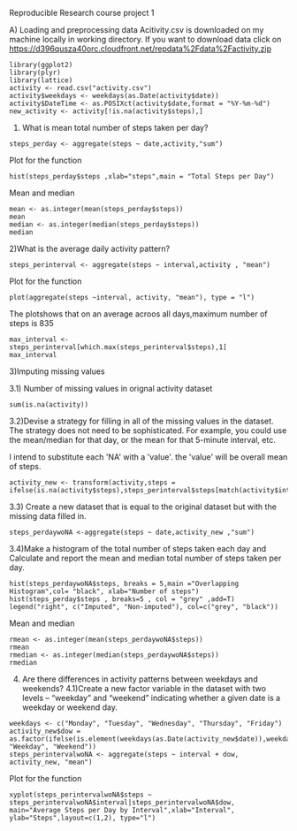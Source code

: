 Reproducible Research course project 1

A) Loading and preprocessing data
Acitivity.csv is downloaded on my machine locally in working directory.
If you want to download data
click on https://d396qusza40orc.cloudfront.net/repdata%2Fdata%2Factivity.zip
```{r,echo=TRUE}
library(ggplot2)
library(plyr)
library(lattice)
activity <- read.csv("activity.csv")
activity$weekdays <- weekdays(as.Date(activity$date))
activity$DateTime <- as.POSIXct(activity$date,format = "%Y-%m-%d")
new_activity <- activity[!is.na(activity$steps),]
```
1) What is mean total number of steps taken per day?
```{r,echo=TRUE}
steps_perday <- aggregate(steps ~ date,activity,"sum")
```
Plot for the function
```{r,echo=TRUE}
hist(steps_perday$steps ,xlab="steps",main = "Total Steps per Day")
```
Mean and median
```{r,echo=TRUE}
mean <- as.integer(mean(steps_perday$steps))
mean
median <- as.integer(median(steps_perday$steps))
median
```

2)What is the average daily activity pattern?
```{r,echo=TRUE}
steps_perinterval <- aggregate(steps ~ interval,activity , "mean")
```
Plot for the function
```{r,echo=TRUE}
plot(aggregate(steps ~interval, activity, "mean"), type = "l")
```
The plotshows that on an average acroos all days,maximum number of steps is 835
```{r,echo=TRUE}
max_interval <- steps_perinterval[which.max(steps_perinterval$steps),1]
max_interval
```
3)Imputing missing values

3.1) Number of missing values in orignal activity dataset
```{r,echo=TRUE}
sum(is.na(activity))
```

3.2)Devise a strategy for filling in all of the missing values in the dataset. The strategy does not need to be sophisticated. For example, you could use the mean/median for that day, or the mean for that 5-minute interval, etc.

I intend to substitute each 'NA' with a 'value'. the 'value' will be overall mean of steps.

```{r,echo=TRUE}
activity_new <- transform(activity,steps = ifelse(is.na(activity$steps),steps_perinterval$steps[match(activity$interval,steps_perinterval$interval)],activity$steps))
```
3.3) Create a new dataset that is equal to the original dataset but with the missing data filled in.
```{r,echo=TRUE}
steps_perdaywoNA <-aggregate(steps ~ date,activity_new ,"sum")
```

3.4)Make a histogram of the total number of steps taken each day and Calculate and report the mean and median total number of steps taken per day.
```{r,echo=TRUE}
hist(steps_perdaywoNA$steps, breaks = 5,main ="Overlapping Histogram",col= "black", xlab="Number of steps")
hist(steps_perday$steps , breaks=5 , col = "grey" ,add=T)
legend("right", c("Imputed", "Non-imputed"), col=c("grey", "black"))
```
Mean and median
```{r,echo=TRUE}
rmean <- as.integer(mean(steps_perdaywoNA$steps))
rmean
rmedian <- as.integer(median(steps_perdaywoNA$steps))
rmedian
```
4) Are there differences in activity patterns between weekdays and weekends?
4.1)Create a new factor variable in the dataset with two levels – “weekday” and “weekend” indicating whether a given date is a weekday or weekend day.

```{r,echo=TRUE}
weekdays <- c("Monday", "Tuesday", "Wednesday", "Thursday", "Friday")
activity_new$dow = as.factor(ifelse(is.element(weekdays(as.Date(activity_new$date)),weekdays), "Weekday", "Weekend"))
steps_perintervalwoNA <- aggregate(steps ~ interval + dow, activity_new, "mean")
```
Plot for the function
```{r,echo=TRUE}
xyplot(steps_perintervalwoNA$steps ~ steps_perintervalwoNA$interval|steps_perintervalwoNA$dow, main="Average Steps per Day by Interval",xlab="Interval", ylab="Steps",layout=c(1,2), type="l")